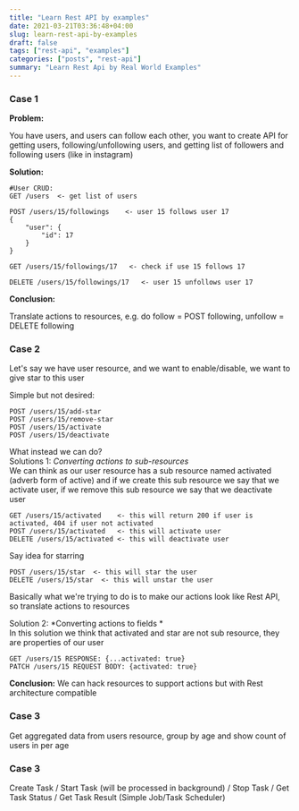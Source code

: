 ```yaml
---
title: "Learn Rest API by examples"
date: 2021-03-21T03:36:48+04:00
slug: learn-rest-api-by-examples
draft: false
tags: ["rest-api", "examples"]
categories: ["posts", "rest-api"]
summary: "Learn Rest Api by Real World Examples"
---
```


### Case 1
**Problem:**

You have users, and users can follow each other, you want to create API for getting users, following/unfollowing users, and getting list of followers and following users (like in instagram)

**Solution:**
```
#User CRUD:
GET /users  <- get list of users

POST /users/15/followings    <- user 15 follows user 17 
{
    "user": {
        "id": 17
    }
}

GET /users/15/followings/17   <- check if use 15 follows 17

DELETE /users/15/followings/17   <- user 15 unfollows user 17
```

**Conclusion:**

Translate actions to resources, e.g. do follow = POST following, unfollow = DELETE following

### Case 2
Let's say we have user resource, and we want to enable/disable, we want to give star to this user

Simple but not desired:
```
POST /users/15/add-star
POST /users/15/remove-star
POST /users/15/activate
POST /users/15/deactivate
```

What instead we can do?\
Solutions 1: *Converting actions to sub-resources*\
We can think as our user resource has a sub resource named activated (adverb form of active) and if we create this sub resource we say that we activate user, if we remove this sub resource we say that we deactivate user
```
GET /users/15/activated    <- this will return 200 if user is activated, 404 if user not activated
POST /users/15/activated   <- this will activate user
DELETE /users/15/activated <- this will deactivate user
```
Say idea for starring
```
POST /users/15/star  <- this will star the user
DELETE /users/15/star  <- this will unstar the user
```
Basically what we're trying to do is to make our actions look like Rest API, so translate actions to resources

Solution 2: *Converting actions to fields *\
In this solution we think that activated and star are not sub resource, they are properties of our user
```
GET /users/15 RESPONSE: {...activated: true}
PATCH /users/15 REQUEST BODY: {activated: true}
```

**Conclusion:**
We can hack resources to support actions but with Rest architecture compatible

### Case 3 
Get aggregated data from users resource, group by age and show count of users in per age

### Case 3
Create Task / Start Task (will be processed in background) / Stop Task / Get Task Status / Get Task Result (Simple Job/Task Scheduler)

